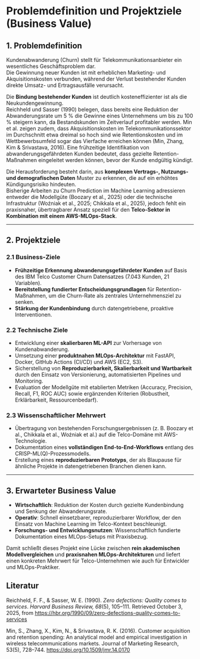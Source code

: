 # Problemdefinition und Projektziele (Business Value)

## 1. Problemdefinition

Kundenabwanderung (Churn) stellt für Telekommunikationsanbieter ein wesentliches Geschäftsproblem dar.  
Die Gewinnung neuer Kunden ist mit erheblichen Marketing- und Akquisitionskosten verbunden, während der Verlust bestehender Kunden direkte Umsatz- und Ertragsausfälle verursacht.  

Die **Bindung bestehender Kunden** ist deutlich kosteneffizienter ist als die Neukundengewinnung.  
Reichheld und Sasser (1990) belegen, dass bereits eine Reduktion der Abwanderungsrate um 5 % die Gewinne eines Unternehmens um bis zu 100 % steigern kann, da Bestandskunden im Zeitverlauf profitabler werden. Min et al. zeigen zudem, dass Akquisitionskosten im Telekommunikationssektor im Durchschnitt etwa dreimal so hoch sind wie Retentionskosten und im Wettbewerbsumfeld sogar das Vierfache erreichen können (Min, Zhang, Kim & Srivastava, 2016).
Eine frühzeitige Identifikation von abwanderungsgefährdeten Kunden bedeutet, dass gezielte Retention-Maßnahmen eingeleitet werden können, bevor der Kunde endgültig kündigt.  

Die Herausforderung besteht darin, aus **komplexen Vertrags-, Nutzungs- und demografischen Daten** Muster zu erkennen, die auf ein erhöhtes Kündigungsrisiko hindeuten.  
Bisherige Arbeiten zu Churn Prediction im Machine Learning adressieren entweder die Modellgüte (Boozary et al., 2025) oder die technische Infrastruktur (Woźniak et al., 2025; Chikkala et al., 2025), jedoch fehlt ein praxisnaher, übertragbarer Ansatz speziell für den **Telco-Sektor in Kombination mit einem AWS-MLOps-Stack**.

---

## 2. Projektziele

### 2.1 Business-Ziele
- **Frühzeitige Erkennung abwanderungsgefährdeter Kunden** auf Basis des IBM Telco Customer Churn Datensatzes (7.043 Kunden, 21 Variablen).  
- **Bereitstellung fundierter Entscheidungsgrundlagen** für Retention-Maßnahmen, um die Churn-Rate als zentrales Unternehmensziel zu senken.  
- **Stärkung der Kundenbindung** durch datengetriebene, proaktive Interventionen.  

### 2.2 Technische Ziele
- Entwicklung einer **skalierbaren ML-API** zur Vorhersage von Kundenabwanderung.  
- Umsetzung einer **produktnahen MLOps-Architektur** mit FastAPI, Docker, GitHub Actions (CI/CD) und AWS (EC2, S3).  
- Sicherstellung von **Reproduzierbarkeit, Skalierbarkeit und Wartbarkeit** durch den Einsatz von Versionierung, automatisierten Pipelines und Monitoring.  
- Evaluation der Modellgüte mit etablierten Metriken (Accuracy, Precision, Recall, F1, ROC AUC) sowie ergänzenden Kriterien (Robustheit, Erklärbarkeit, Ressourcenbedarf).

### 2.3 Wissenschaftlicher Mehrwert
- Übertragung von bestehenden Forschungsergebnissen (z. B. Boozary et al., Chikkala et al., Woźniak et al.) auf die Telco-Domäne mit AWS-Technologie.  
- Dokumentation eines **vollständigen End-to-End-Workflows** entlang des CRISP-ML(Q)-Prozessmodells.  
- Erstellung eines **reproduzierbaren Prototyps**, der als Blaupause für ähnliche Projekte in datengetriebenen Branchen dienen kann.

---

## 3. Erwarteter Business Value

- **Wirtschaftlich**: Reduktion der Kosten durch gezielte Kundenbindung und Senkung der Abwanderungsrate.  
- **Operativ**: Schnell einsetzbarer, reproduzierbarer Workflow, der den Einsatz von Machine Learning im Telco-Kontext beschleunigt.  
- **Forschungs- und Entwicklungsnutzen**: Wissenschaftlich fundierte Dokumentation eines MLOps-Setups mit Praxisbezug.  

Damit schließt dieses Projekt eine Lücke zwischen **rein akademischen Modellvergleichen** und **praxisnahen MLOps-Architekturen** und liefert einen konkreten Mehrwert für Telco-Unternehmen wie auch für Entwickler und MLOps-Praktiker.




## Literatur
Reichheld, F. F., & Sasser, W. E. (1990). *Zero defections: Quality comes to services*. *Harvard Business Review, 68*(5), 105–111. Retrieved October 3, 2025, from https://hbr.org/1990/09/zero-defections-quality-comes-to-services

Min, S., Zhang, X., Kim, N., & Srivastava, R. K. (2016). Customer acquisition and retention spending: An analytical model and empirical investigation in wireless telecommunications markets. Journal of Marketing Research, 53(5), 728–744. https://doi.org/10.1509/jmr.14.0170